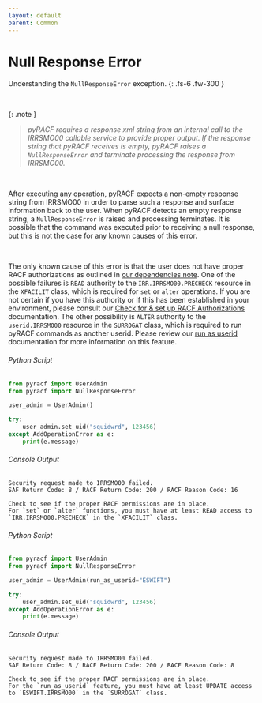 ```yaml
---
layout: default
parent: Common
---
```


# Null Response Error

Understanding the `NullResponseError` exception.
{: .fs-6 .fw-300 }

&nbsp;

{: .note }
> _pyRACF requires a response xml string from an internal call to the IRRSMO00 callable service to provide proper output. If the response string that pyRACF receives is empty, pyRACF raises a `NullResponseError` and terminate processing the response from IRRSMO00._

&nbsp;

After executing any operation, pyRACF expects a non-empty response string from IRRSMO00 in order to parse such a response and surface information back to the user. When pyRACF detects an empty response string, a `NullResponseError` is raised and processing terminates. It is possible that the command was executed prior to receiving a null response, but this is not the case for any known causes of this error.

&nbsp;

The only known cause of this error is that the user does not have proper RACF authorizations as outlined in [our dependencies note](../../index). One of the possible failures is `READ` authority to the `IRR.IRRSMO00.PRECHECK` resource in the `XFACILIT` class, which is required for `set` or `alter` operations. If you are not certain if you have this authority or if this has been established in your environment, please consult our [Check for & set up RACF Authorizations](../check_for_and_setup_RACF_authorizations) documentation. The other possibility is `ALTER` authority to the `userid.IRRSMO00` resource in the `SURROGAT` class, which is required to run pyRACF commands as another userid. Please review our [run as userid](../run_as_userid) documentation for more information on this feature.

###### Python Script
```python
from pyracf import UserAdmin
from pyracf import NullResponseError

user_admin = UserAdmin()

try:
    user_admin.set_uid("squidwrd", 123456)
except AddOperationError as e:
    print(e.message)
```

###### Console Output
```console
Security request made to IRRSMO00 failed.
SAF Return Code: 8 / RACF Return Code: 200 / RACF Reason Code: 16

Check to see if the proper RACF permissions are in place.
For `set` or `alter` functions, you must have at least READ access to `IRR.IRRSMO00.PRECHECK` in the `XFACILIT` class.
```

###### Python Script
```python
from pyracf import UserAdmin
from pyracf import NullResponseError

user_admin = UserAdmin(run_as_userid="ESWIFT")

try:
    user_admin.set_uid("squidwrd", 123456)
except AddOperationError as e:
    print(e.message)
```

###### Console Output
```console
Security request made to IRRSMO00 failed.
SAF Return Code: 8 / RACF Return Code: 200 / RACF Reason Code: 8

Check to see if the proper RACF permissions are in place.
For the `run_as_userid` feature, you must have at least UPDATE access to `ESWIFT.IRRSMO00` in the `SURROGAT` class.
```
